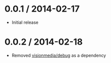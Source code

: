 
# 0.0.1 / 2014-02-17

 * Initial release

# 0.0.2 / 2014-02-18

 * Removed [visionmedia/debug](https://github.com/visionmedia/debug) as a dependency
